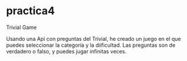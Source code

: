 # practica4
Trivial Game

Usando una Api con preguntas del Trivial, he creado un juego en el que puedes seleccionar la categoría y la diificultad. 
Las preguntas son de verdadero o falso, y puedes jugar infinitas veces.
